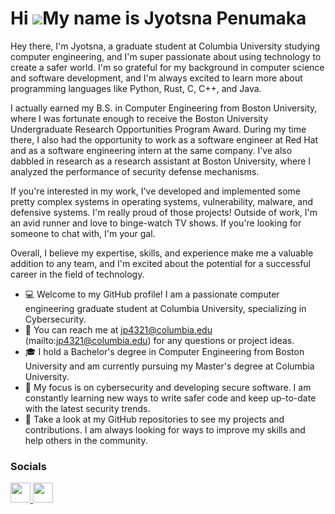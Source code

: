 <!--
**jyotsna-penumaka/jyotsna-penumaka** is a ✨ _special_ ✨ repository because its `README.md` (this file) appears on your GitHub profile.

Here are some ideas to get you started:

- 🔭 I’m currently working on ...
- 🌱 I’m currently learning ...
- 👯 I’m looking to collaborate on ...
- 🤔 I’m looking for help with ...
- 💬 Ask me about ...
- 📫 How to reach me: ...
- 😄 Pronouns: ...
- ⚡ Fun fact: ...
-->

Hi ![](https://user-images.githubusercontent.com/18350557/176309783-0785949b-9127-417c-8b55-ab5a4333674e.gif)My name is Jyotsna Penumaka
=========================================================================================================================================

Hey there, I'm Jyotsna, a graduate student at Columbia University studying computer engineering, and I'm super passionate about using technology to create a safer world. I'm so grateful for my background in computer science and software development, and I'm always excited to learn more about programming languages like Python, Rust, C, C++, and Java.

I actually earned my B.S. in Computer Engineering from Boston University, where I was fortunate enough to receive the Boston University Undergraduate Research Opportunities Program Award. During my time there, I also had the opportunity to work as a software engineer at Red Hat and as a software engineering intern at the same company. I've also dabbled in research as a research assistant at Boston University, where I analyzed the performance of security defense mechanisms.

If you're interested in my work, I've developed and implemented some pretty complex systems in operating systems, vulnerability, malware, and defensive systems. I'm really proud of those projects! Outside of work, I'm an avid runner and love to binge-watch TV shows. If you're looking for someone to chat with, I'm your gal.

Overall, I believe my expertise, skills, and experience make me a valuable addition to any team, and I'm excited about the potential for a successful career in the field of technology.

* 💻 Welcome to my GitHub profile! I am a passionate computer engineering graduate student at Columbia University, specializing in Cybersecurity.
* 📧 You can reach me at jp4321@columbia.edu (mailto:jp4321@columbia.edu) for any questions or project ideas. 
* 🎓 I hold a Bachelor's degree in Computer Engineering from Boston University and am currently pursuing my Master's degree at Columbia University.
* 🔐 My focus is on cybersecurity and developing secure software. I am constantly learning new ways to write safer code and keep up-to-date with the latest security trends.
* 🚀 Take a look at my GitHub repositories to see my projects and contributions. I am always looking for ways to improve my skills and help others in the community.

### Socials

<p align="left"> 
<a href="https://www.linkedin.com/in/jyotsna-penumaka/" target="_blank" rel="noreferrer">
  <img src="https://raw.githubusercontent.com/danielcranney/readme-generator/main/public/icons/socials/linkedin.svg" width="32" height="32" />
</a>
<a href="https://twitter.com/PenumakaJyotsna" target="_blank" rel="noreferrer">
  <img src="https://raw.githubusercontent.com/danielcranney/readme-generator/main/public/icons/socials/twitter.svg" width="32" height="32" />
</a>
</p>
